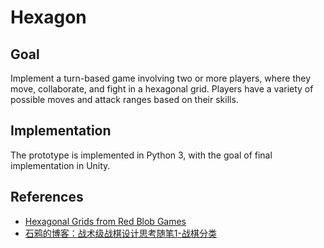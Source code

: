 # Hexagon

## Goal
Implement a turn-based game involving two or more players, where they move, collaborate, and fight in a hexagonal grid. Players have a variety of possible moves and attack ranges based on their skills.

## Implementation
The prototype is implemented in Python 3, with the goal of final implementation in Unity.

## References
* [Hexagonal Grids from Red Blob Games](https://www.redblobgames.com/grids/hexagons/)
* [石鸦的博客：战术级战棋设计思考随笔1-战棋分类](https://zafara-zd.github.io/blog/%E6%88%98%E6%9C%AF%E7%BA%A7%E6%88%98%E6%A3%8B%E8%AE%BE%E8%AE%A1%E6%80%9D%E8%80%83%E9%9A%8F%E7%AC%941-%E6%88%98%E6%A3%8B%E5%88%86%E7%B1%BB/)

